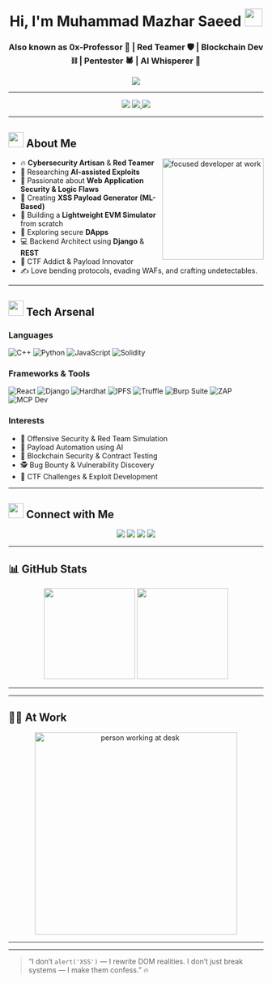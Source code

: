 <h1 align="center">Hi, I'm Muhammad Mazhar Saeed <img src="https://media.giphy.com/media/hvRJCLFzcasrR4ia7z/giphy.gif" width="35"/></h1>
<h3 align="center">Also known as <strong>0x-Professor</strong> 🧠 | Red Teamer 🛡️ | Blockchain Dev ⛓️ | Pentester 🕷️ | AI Whisperer 🤖</h3>

<p align="center">
  <img src="https://readme-typing-svg.demolab.com?font=Fira+Code&weight=700&size=24&duration=3000&pause=1000&color=58A6FF&center=true&vCenter=true&width=800&lines=Cybersecurity+Enthusiast+%F0%9F%95%91%EF%B8%8F;Red+Team+Automation+%F0%9F%9A%80;Blockchain+%26+Smart+Contract+Engineer+%F0%9F%94%93;AI+Payload+Generator+%F0%9F%A7%A0;XSS+%2F+SQLi+%2F+RCE+%F0%9F%A4%96;Web+and+API+Exploitation+%F0%9F%91%BD" />
</p>

---

<p align="center">
  <img src="https://komarev.com/ghpvc/?username=0x-Professor&label=Profile+Views&color=58a6ff&style=for-the-badge" />
  <a href="https://github.com/0x-Professor">
    <img src="https://img.shields.io/github/followers/0x-Professor?label=Follow&style=for-the-badge&logo=github" />
  </a>
  <a href="https://twitter.com/professorXSS">
    <img src="https://img.shields.io/twitter/follow/professorXSS?style=for-the-badge&logo=twitter&color=1da1f2" />
  </a>
</p>

---

## <img src="https://github.com/0x-Professor/0x-Professor/blob/main/assets/terminal.gif" width="30"/> About Me

<img align="right" src="https://media.giphy.com/media/LMt9638dO8dftAjtco/giphy.gif" alt="focused developer at work" width="200"/>

- 🔥 **Cybersecurity Artisan** & **Red Teamer**  
- 🔬 Researching **AI-assisted Exploits**  
- 🔐 Passionate about **Web Application Security & Logic Flaws**  
- 🧠 Creating **XSS Payload Generator (ML-Based)**  
- 🧱 Building a **Lightweight EVM Simulator** from scratch  
- 🧪 Exploring secure **DApps**   
- 💻 Backend Architect using **Django** & **REST**  
- 🎯 CTF Addict & Payload Innovator  
- ✍️ Love bending protocols, evading WAFs, and crafting undetectables.

---

## <img src="https://github.com/0x-Professor/0x-Professor/blob/main/assets/skills.gif" width="30"/> Tech Arsenal

### Languages
![C++](https://img.shields.io/badge/C++-00599C?style=flat-square&logo=c%2B%2B&logoColor=white)
![Python](https://img.shields.io/badge/Python-3670A0?style=flat-square&logo=python&logoColor=white)
![JavaScript](https://img.shields.io/badge/JavaScript-F7DF1E?style=flat-square&logo=javascript&logoColor=black)
![Solidity](https://img.shields.io/badge/Solidity-363636?style=flat-square&logo=solidity)

### Frameworks & Tools
![React](https://img.shields.io/badge/React-20232A?style=flat-square&logo=react&logoColor=61DAFB)
![Django](https://img.shields.io/badge/Django-092E20?style=flat-square&logo=django&logoColor=white)
![Hardhat](https://img.shields.io/badge/Hardhat-F6C915?style=flat-square&logo=ethereum&logoColor=black)
![IPFS](https://img.shields.io/badge/IPFS-65C2CB?style=flat-square&logo=ipfs&logoColor=black)
![Truffle](https://img.shields.io/badge/Truffle-5E4666?style=flat-square&logo=truffle&logoColor=white)
![Burp Suite](https://img.shields.io/badge/BurpSuite-ff6600?style=flat-square&logo=burp-suite&logoColor=black)
![ZAP](https://img.shields.io/badge/OWASP%20ZAP-757575?style=flat-square&logo=OWASP&logoColor=white)
![MCP Dev](https://badge.mcpx.dev?type=dev 'MCP Dev')

### Interests
- 🚀 Offensive Security & Red Team Simulation  
- 🧠 Payload Automation using AI  
- 🔗 Blockchain Security & Contract Testing  
- 🕵️ Bug Bounty & Vulnerability Discovery  
- 🧩 CTF Challenges & Exploit Development  

---



## <img src="https://github.com/0x-Professor/0x-Professor/blob/main/assets/connect.gif" width="30"/> Connect with Me

<p align="center">
  <a href="mailto:mazharsaeed790@gmail.com"><img src="https://img.shields.io/badge/Email-D14836?style=for-the-badge&logo=gmail&logoColor=white"/></a>
  <a href="https://t.me/xss_ninja"><img src="https://img.shields.io/badge/Telegram-2CA5E0?style=for-the-badge&logo=telegram&logoColor=white"/></a>
  <a href="https://twitter.com/professorXSS"><img src="https://img.shields.io/badge/Twitter-1DA1F2?style=for-the-badge&logo=twitter&logoColor=white"/></a>
  <a href="https://linkedin.com/in/mazharsaeed"><img src="https://img.shields.io/badge/LinkedIn-0A66C2?style=for-the-badge&logo=linkedin&logoColor=white"/></a>
</p>

---

## 📊 GitHub Stats

<p align="center">
  <img src="https://github-readme-stats.vercel.app/api?username=0x-Professor&theme=tokyonight&show_icons=true" height="180" />
  <img src="https://github-readme-stats.vercel.app/api/top-langs/?username=0x-Professor&layout=compact&theme=tokyonight" height="180" />
</p>

---

---

## 👨‍💻 At Work

<p align="center">
  <img src="https://media.giphy.com/media/qgQUggAC3Pfv687qPC/giphy.gif" alt="person working at desk" width="400"/>
</p>

---
---

> “I don’t `alert('XSS')` — I rewrite DOM realities. I don’t just break systems — I make them confess.” 🔥
